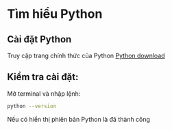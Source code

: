 # Tìm hiểu Python

## Cài đặt Python
Truy cập trang chính thức của Python [Python download](https://www.python.org/downloads/)
## Kiểm tra cài đặt:
Mở terminal và nhập lệnh: 
```bash
python --version
```
Nếu có hiển thị phiên bản Python là đã thành công
